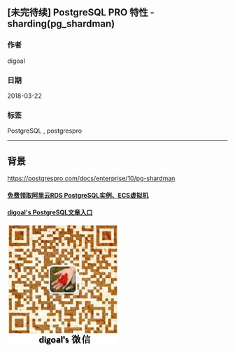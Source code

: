 ## [未完待续] PostgreSQL PRO 特性 - sharding(pg_shardman)  
  
### 作者  
digoal  
  
### 日期  
2018-03-22  
  
### 标签  
PostgreSQL , postgrespro  
  
----  
  
## 背景  
  
https://postgrespro.com/docs/enterprise/10/pg-shardman
  
  
  
  
  
  
  
  
  
  
  
  
  
#### [免费领取阿里云RDS PostgreSQL实例、ECS虚拟机](https://free.aliyun.com/ "57258f76c37864c6e6d23383d05714ea")
  
  
#### [digoal's PostgreSQL文章入口](https://github.com/digoal/blog/blob/master/README.md "22709685feb7cab07d30f30387f0a9ae")
  
  
![digoal's weixin](../pic/digoal_weixin.jpg "f7ad92eeba24523fd47a6e1a0e691b59")
  
  
  
  
  
  
  
